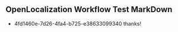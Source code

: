## OpenLocalization Workflow Test MarkDown
* 4fd1460e-7d26-4fa4-b725-e38633099340 
thanks!<!--HONumber=Mar16_HO2-->
